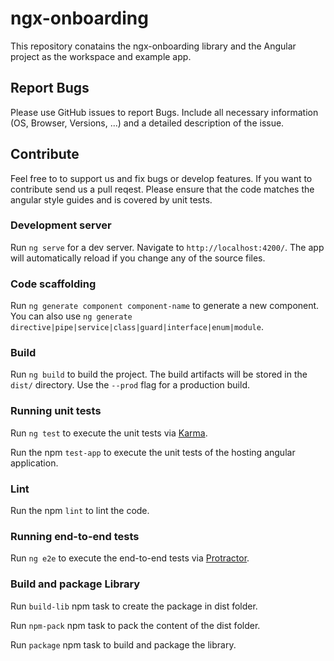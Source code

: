 # ngx-onboarding

This repository conatains the ngx-onboarding library and the Angular project as the workspace and example app.

## Report Bugs

Please use GitHub issues to report Bugs. Include all necessary information (OS, Browser, Versions, ...) and a detailed description of the issue.

## Contribute

Feel free to to support us and fix bugs or develop features. If you want to contribute send us a pull reqest.
Please ensure that the code matches the angular style guides and is covered by unit tests. 

### Development server

Run `ng serve` for a dev server. Navigate to `http://localhost:4200/`. The app will automatically reload if you change any of the source files.

### Code scaffolding

Run `ng generate component component-name` to generate a new component. You can also use `ng generate directive|pipe|service|class|guard|interface|enum|module`.

### Build

Run `ng build` to build the project. The build artifacts will be stored in the `dist/` directory. Use the `--prod` flag for a production build.

### Running unit tests

Run `ng test` to execute the unit tests via [Karma](https://karma-runner.github.io).

Run the npm `test-app` to execute the unit tests of the hosting angular application.

### Lint

Run the npm `lint` to lint the code.

### Running end-to-end tests

Run `ng e2e` to execute the end-to-end tests via [Protractor](http://www.protractortest.org/).

### Build and package Library

Run `build-lib` npm task to create the package in dist folder.

Run `npm-pack` npm task to pack the content of the dist folder.

Run `package` npm task to build and package the library.

